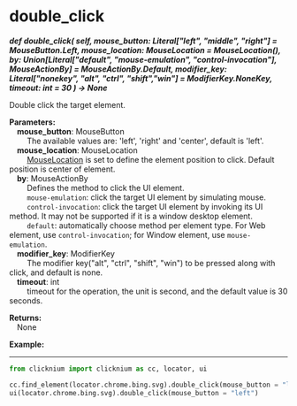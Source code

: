 # double_click<!-- {docsify-ignore-all} -->
***def double_click(
        self,
        mouse_button: Literal["left", "middle", "right"] = MouseButton.Left,
        mouse_location: MouseLocation = MouseLocation(),
        by: Union[Literal["default", "mouse-emulation", "control-invocation"], MouseActionBy] = MouseActionBy.Default,
        modifier_key: Literal["nonekey", "alt", "ctrl", "shift","win"]  = ModifierKey.NoneKey,
        timeout: int = 30
    ) -> None***  

Double click the target element.

**Parameters:**  
     &emsp;**mouse_button**: MouseButton  
        &emsp;&emsp; The available values are: 'left', 'right' and 'center', default is 'left'.  
    &emsp;**mouse_location**: MouseLocation  
        &emsp;&emsp; [MouseLocation](./doc/api/python/uielement/MouseLocation.md) is set to define the element position to click. Default position is center of element.  
    &emsp;**by**: MouseActionBy  
        &emsp;&emsp; Defines the method to click the UI element.  
        &emsp;&emsp; `mouse-emulation`: click the target UI element by simulating mouse.  
        &emsp;&emsp; `control-invocation`: click the target UI element by invoking its UI method. It may not be supported if it is a window desktop element.  
        &emsp;&emsp; `default`: automatically choose method per element type. For Web element, use `control-invocation`; for Window element, use `mouse-emulation`.  
    &emsp;**modifier_key**: ModifierKey  
        &emsp;&emsp; The modifier key("alt", "ctrl", "shift", "win") to be pressed along with click, and default is none.    
    &emsp;**timeout**: int  
        &emsp;&emsp; timeout for the operation, the unit is second, and the default value is 30 seconds.   

**Returns:**  
    &emsp;None

**Example:**
***
```python
from clicknium import clicknium as cc, locator, ui

cc.find_element(locator.chrome.bing.svg).double_click(mouse_button = "left")
ui(locator.chrome.bing.svg).double_click(mouse_button = "left")
```